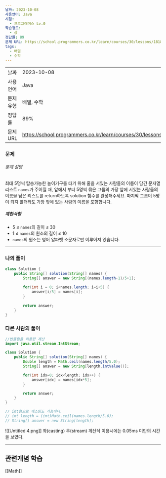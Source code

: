 ```yaml
---
날짜: 2023-10-08
사용언어: Java
시험:
  - 프로그래머스 Lv.0
학습정도:
  - 상
정답률: 89
문제 URL: https://school.programmers.co.kr/learn/courses/30/lessons/181886
tags:
  - 배열
  - 수학
---
```

|           |                                                                  |
| --------- | ---------------------------------------------------------------- |
| 날짜      | 2023-10-08                                                       |
| 사용 언어  | Java                                                             |
| 문제 유형 | 배열, 수학                                                       |
| 정답률    | 89%                                                              |
| 문제 URL  | https://school.programmers.co.kr/learn/courses/30/lessons/181886 |

### 문제

###### 문제 설명

최대 5명씩 탑승가능한 놀이기구를 타기 위해 줄을 서있는 사람들의 이름이 담긴 문자열 리스트 `names`가 주어질 때, 앞에서 부터 5명씩 묶은 그룹의 가장 앞에 서있는 사람들의 이름을 담은 리스트를 return하도록 solution 함수를 완성해주세요. 마지막 그룹이 5명이 되지 않더라도 가장 앞에 있는 사람의 이름을 포함합니다.

##### 제한사항

- 5 ≤ `names`의 길이 ≤ 30
- 1 ≤ `names`의 원소의 길이 ≤ 10
- `names`의 원소는 영어 알파벳 소문자로만 이루어져 있습니다.

---
### 나의 풀이

```java
class Solution {
    public String[] solution(String[] names) {
        String[] answer = new String[(names.length-1)/5+1];
        
        for(int i = 0; i<names.length; i=i+5) {
            answer[i/5] = names[i];
        }
        
        return answer;
    }
}
```

### 다른 사람의 풀이

```java
//반올림을 이용한 계산
import java.util.stream.IntStream;

class Solution {
    public String[] solution(String[] names) {
        Double length = Math.ceil(names.length/5.0);
        String[] answer = new String[length.intValue()];

        for(int idx=0; idx<length; idx++) {
            answer[idx] = names[idx*5];
        }

        return answer;
    }
}

// int형으로 캐스팅도 가능하다.
// int length = (int)Math.ceil(names.length/5.0);
// String[] answer = new String[length];
```

![[Untitled 4.png]]
좌(casting) 우(stream)
계산식 이용시에는 0.05ms 미만의 시간을 보였다.

---
## 관련개념 학습

[[Math]]